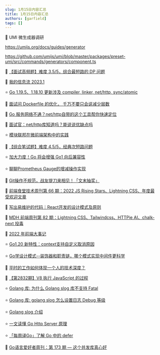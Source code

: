 ```yaml
---
slug: 1月15日内容汇总
title: 1月15日内容汇总
authors: [garfield]
tags: []
---
```


📒 UMI 微生成器调研

https://umijs.org/docs/guides/generator

https://github.com/umijs/umi/blob/master/packages/preset-umi/src/commands/generators/component.ts

📒 [【面试高频题】难度 3.5/5，综合最短路的 DP 问题](https://mp.weixin.qq.com/s/mAlEUwxorARP1tRoAMF7LA)

📒 [我的信息流 2023.1](https://mp.weixin.qq.com/s/AJ4IBgYJ-Mq9OSICG0hRCA)

⭐️ [Go 1.19.5、1.18.10 更新涉及 compiler, linker, net/http, sync/atomic](https://mp.weixin.qq.com/s/iwA4G_Cut8zm15EswUUXhQ)

📒 [面试问 Dockerfile 的优化， 千万不要只会说减少层数](https://mp.weixin.qq.com/s/pen6G2aFsPfSqhKjgocVjQ)

📒 [Go 服务网络不通？net/http自带的这个工具帮你快速定位](https://mp.weixin.qq.com/s/8_pJiuOzoQt6xyoLUX0CIw)

📒 [面试官：net/http库知道吗？能说说优缺点吗](https://mp.weixin.qq.com/s/CsV1Tyr-TahCFBWZDeNFWA)

⭐️ [模块联邦在微前端架构中的实践](https://mp.weixin.qq.com/s/WXeUuUdgF_3djqBhh1siQA)

📒 [【综合笔试题】难度 4.5/5，经典次短路问题](https://mp.weixin.qq.com/s/2-lu7l-4E5mwdQwbogpA4g)

⭐️ [加大力度！Go 将会增强 Go1 向后兼容性](https://mp.weixin.qq.com/s/OIqgqjXEvVmDUmnRqq4PGw)

⭐️ [聊聊Prometheus Gauge的增减操作实现](https://mp.weixin.qq.com/s/xQlVQsxhSdzoRBnq3RVxsw)

📒 [Git操作不规范，战友提刀来相见！「文末抽奖」](https://mp.weixin.qq.com/s/43I-cHDuI0afkiPnlWmBhA)

📒 [前端食堂技术周刊第 66 期：2022 JS Rising Stars、Lightning CSS、年度最受欢迎文章](https://juejin.cn/post/7186611343749808183)

📒 [写出易维护的代码｜React开发的设计模式及原则](https://mp.weixin.qq.com/s/u9ANageSPThya4fA0Cq8Rw)

📒 [MDH 前端周刊第 82 期：Lightning CSS、Tailwindcss、HTTPie AI、chalk-next 投毒](https://mp.weixin.qq.com/s/IYRtsVU5VLELeRh_-7nfgg)

📒 [2022 年前端大事记](https://mp.weixin.qq.com/s/HfgifbdzBSOZkDb0ru0XsA)

⭐️ [Go1.20 新特性：context支持自定义取消原因](https://mp.weixin.qq.com/s/HbFVODpDEzEZ047kv-LYbg)

⭐️ [Go学设计模式--装饰器和职责链，哪个模式实现中间件更科学](https://mp.weixin.qq.com/s/_e9Qa97gZvgv9n-pFB4lFw)

📒 [平时的工作如何体现一个人的技术深度？](https://juejin.cn/post/7073001183123603470)

📒 [【第2832期】V8 执行 JavaScript 的过程](https://mp.weixin.qq.com/s/KMFF6bg3YspPVzjYbMsm0Q)

⭐️ [Golang 库: 为什么 Golang slog 库不支持 Fatal](https://mp.weixin.qq.com/s/PKtrqHFTYWyAVSolKVOoBQ)

⭐️ [Golang 库: golang slog 怎么设置日志 Debug 等级](https://mp.weixin.qq.com/s/Immr4DD-XA-noOEkZ6flKg)

⭐️ [Golang slog 介绍](https://mp.weixin.qq.com/s/0JbLDkJboDDihy-7N4MMPw)

⭐️ [一文读懂 Go Http Server 原理](https://mp.weixin.qq.com/s/aLiqEuD9T8sERVrfGDSxvw)

⭐️ [「每周译Go」了解 Go 中的 defer](https://mp.weixin.qq.com/s/Fuc4557t3OWvJ3S2oHi1cA)

📒 [Go语言爱好者周刊：第 173 期 — 这个并发库真心好](https://mp.weixin.qq.com/s/Zigqlbsac7vbKgnlYhGb7A)
